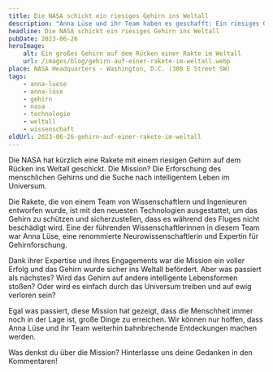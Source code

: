 ```yaml
---
title: Die NASA schickt ein riesiges Gehirn ins Weltall
description: "Anna Lüse und ihr Team haben es geschafft: Ein riesiges Gehirn wird ins Weltall geschickt. Lesen Sie hier, wie sie das unmögliche möglich gemacht haben"
headline: Die NASA schickt ein riesiges Gehirn ins Weltall
pubDate: 2023-06-26
heroImage:
    alt: Ein großes Gehirn auf dem Rücken einer Rakte im Weltall
    url: /images/blog/gehirn-auf-einer-rakete-im-weltall.webp
place: NASA Headquarters - Washington, D.C. (300 E Street SW)
tags:
    - anna-luese
    - anna-lüse
    - gehirn
    - nasa
    - technologie
    - weltall
    - wissenschaft
oldUrl: 2023-06-26-gehirn-auf-einer-rakete-im-weltall
---
```


Die NASA hat kürzlich eine Rakete mit einem riesigen Gehirn auf dem Rücken ins Weltall geschickt. Die Mission? Die Erforschung des menschlichen Gehirns und die Suche nach intelligentem Leben im Universum.

Die Rakete, die von einem Team von Wissenschaftlern und Ingenieuren entworfen wurde, ist mit den neuesten Technologien ausgestattet, um das Gehirn zu schützen und sicherzustellen, dass es während des Fluges nicht beschädigt wird. Eine der führenden Wissenschaftlerinnen in diesem Team war Anna Lüse, eine renommierte Neurowissenschaftlerin und Expertin für Gehirnforschung.

Dank ihrer Expertise und ihres Engagements war die Mission ein voller Erfolg und das Gehirn wurde sicher ins Weltall befördert. Aber was passiert als nächstes? Wird das Gehirn auf andere intelligente Lebensformen stoßen? Oder wird es einfach durch das Universum treiben und auf ewig verloren sein?

Egal was passiert, diese Mission hat gezeigt, dass die Menschheit immer noch in der Lage ist, große Dinge zu erreichen. Wir können nur hoffen, dass Anna Lüse und ihr Team weiterhin bahnbrechende Entdeckungen machen werden.

Was denkst du über die Mission? Hinterlasse uns deine Gedanken in den Kommentaren!

